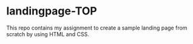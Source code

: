 # landingpage-TOP
This repo contains my assignment to create a sample landing page from scratch by using HTML and CSS.

